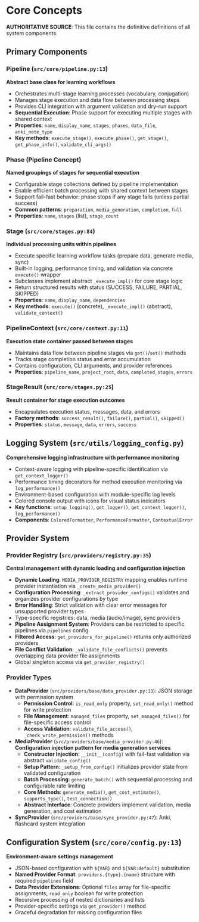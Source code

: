 # Core Concepts

**AUTHORITATIVE SOURCE**: This file contains the definitive definitions of all system components.

## Primary Components

### Pipeline (`src/core/pipeline.py:13`)
**Abstract base class for learning workflows**
- Orchestrates multi-stage learning processes (vocabulary, conjugation)
- Manages stage execution and data flow between processing steps
- Provides CLI integration with argument validation and dry-run support
- **Sequential Execution**: Phase support for executing multiple stages with shared context
- **Properties**: `name`, `display_name`, `stages`, `phases`, `data_file`, `anki_note_type`
- **Key methods**: `execute_stage()`, `execute_phase()`, `get_stage()`, `get_phase_info()`, `validate_cli_args()`

### Phase (Pipeline Concept)
**Named groupings of stages for sequential execution**
- Configurable stage collections defined by pipeline implementation
- Enable efficient batch processing with shared context between stages
- Support fail-fast behavior: phase stops if any stage fails (unless partial success)
- **Common patterns**: `preparation`, `media_generation`, `completion`, `full`
- **Properties**: `name`, `stages` (list), `stage_count`

### Stage (`src/core/stages.py:84`)
**Individual processing units within pipelines**
- Execute specific learning workflow tasks (prepare data, generate media, sync)
- Built-in logging, performance timing, and validation via concrete `execute()` wrapper
- Subclasses implement abstract `_execute_impl()` for core stage logic
- Return structured results with status (SUCCESS, FAILURE, PARTIAL, SKIPPED)
- **Properties**: `name`, `display_name`, `dependencies`
- **Key methods**: `execute()` (concrete), `_execute_impl()` (abstract), `validate_context()`

### PipelineContext (`src/core/context.py:11`)
**Execution state container passed between stages**
- Maintains data flow between pipeline stages via `get()`/`set()` methods
- Tracks stage completion status and error accumulation
- Contains configuration, CLI arguments, and provider references
- **Properties**: `pipeline_name`, `project_root`, `data`, `completed_stages`, `errors`

### StageResult (`src/core/stages.py:25`)
**Result container for stage execution outcomes**
- Encapsulates execution status, messages, data, and errors
- **Factory methods**: `success_result()`, `failure()`, `partial()`, `skipped()`
- **Properties**: `status`, `message`, `data`, `errors`, `success`

## Logging System (`src/utils/logging_config.py`)
**Comprehensive logging infrastructure with performance monitoring**
- Context-aware logging with pipeline-specific identification via `get_context_logger()`
- Performance timing decorators for method execution monitoring via `log_performance()`
- Environment-based configuration with module-specific log levels
- Colored console output with icons for visual status indicators
- **Key functions**: `setup_logging()`, `get_logger()`, `get_context_logger()`, `log_performance()`
- **Components**: `ColoredFormatter`, `PerformanceFormatter`, `ContextualError`

## Provider System

### Provider Registry (`src/providers/registry.py:35`)
**Central management with dynamic loading and configuration injection**
- **Dynamic Loading**: `MEDIA_PROVIDER_REGISTRY` mapping enables runtime provider instantiation via `_create_media_provider()`
- **Configuration Processing**: `_extract_provider_configs()` validates and organizes provider configurations by type
- **Error Handling**: Strict validation with clear error messages for unsupported provider types
- Type-specific registries: data, media (audio/image), sync providers
- **Pipeline Assignment System**: Providers can be restricted to specific pipelines via `pipelines` config
- **Filtered Access**: `get_providers_for_pipeline()` returns only authorized providers
- **File Conflict Validation**: `_validate_file_conflicts()` prevents overlapping data provider file assignments
- Global singleton access via `get_provider_registry()`

### Provider Types
- **DataProvider** (`src/providers/base/data_provider.py:13`): JSON storage with permission system
  - **Permission Control**: `is_read_only` property, `set_read_only()` method for write protection
  - **File Management**: `managed_files` property, `set_managed_files()` for file-specific access control
  - **Access Validation**: `validate_file_access()`, `_check_write_permission()` methods
- **MediaProvider** (`src/providers/base/media_provider.py:46`): **Configuration injection pattern for media generation services**
  - **Constructor Injection**: `__init__(config)` with fail-fast validation via abstract `validate_config()`
  - **Setup Pattern**: `_setup_from_config()` initializes provider state from validated configuration
  - **Batch Processing**: `generate_batch()` with sequential processing and configurable rate limiting
  - **Core Methods**: `generate_media()`, `get_cost_estimate()`, `supports_type()`, `test_connection()`
  - **Abstract Interface**: Concrete providers implement validation, media generation, and cost estimation
- **SyncProvider** (`src/providers/base/sync_provider.py:47`): Anki, flashcard system integration

## Configuration System (`src/core/config.py:13`)
**Environment-aware settings management**
- JSON-based configuration with `${VAR}` and `${VAR:default}` substitution
- **Named Provider Format**: `providers.{type}.{name}` structure with required `pipelines` field
- **Data Provider Extensions**: Optional `files` array for file-specific assignments, `read_only` boolean for write protection
- Recursive processing of nested dictionaries and lists
- Provider-specific settings via `get_provider()` method
- Graceful degradation for missing configuration files
